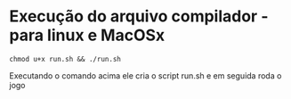 # Execução do arquivo compilador - para linux e MacOSx

`chmod u+x run.sh && ./run.sh`

Executando o comando acima ele cria o script run.sh e em seguida roda o jogo
